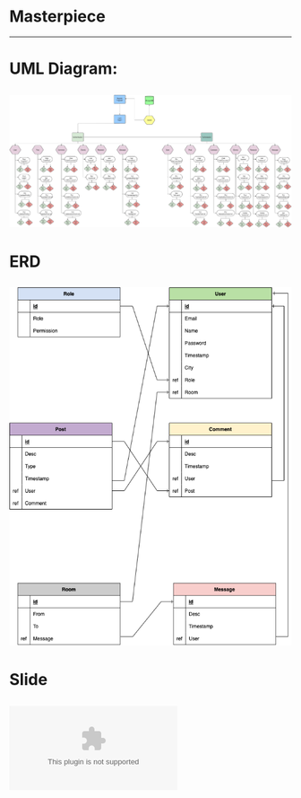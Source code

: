# Masterpiece
---
# UML Diagram:
![umld](https://github.com/MP-Project-Ghadier/server/blob/main/UML.png?raw=true)
---
# ERD
![erd](https://github.com/MP-Project-Ghadier/server/blob/main/ERD.png?raw=true)
---
# Slide
![presentation](www.nothing.com)
---